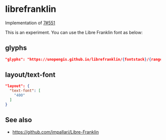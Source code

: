 # librefranklin
Implementation of [7#551](https://github.com/unopengis/7/issues/551)

This is an experiment. You can use the Libre Franklin font as below: 

## glyphs
```json
"glyphs": "https://unopengis.github.io/librefranklin/{fontstack}/{range}.pbf"
```

## layout/text-font
```json
"layout": {
  "text-font": [
    "400"
  ]
}
```

## See also
- https://github.com/impallari/Libre-Franklin


